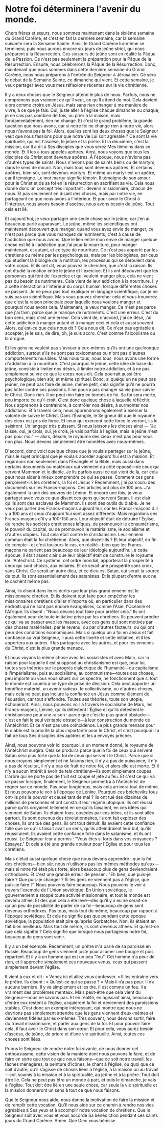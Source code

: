 # Notre foi déterminera l'avenir du monde.

Chers frères et sœurs, nous sommes maintenant dans la sixième semaine du Grand Carême, et c'est en fait la dernière semaine, car la semaine suivante sera la Semaine Sainte. Ainsi, le Grand Carême lui-même se terminera, puis nous aurons encore six jours de jeûne strict, qui nous préparent à la Résurrection. Ces six jours de jeûne sont en réalité la Pâque de la Passion. Ce n'est pas seulement la préparation pour la Pâque de la Résurrection. Ensuite, nous célébrerons la Pâque de la Résurrection. Donc, maintenant que nous sommes dans cette dernière semaine du Grand Carême, nous nous préparons à l'entrée du Seigneur à Jérusalem. Ce sera le début de la Semaine Sainte, ce dimanche qui vient. Et cette semaine, je veux partager avec vous mes réflexions récentes sur la vie chrétienne.

Il y a deux choses que le Seigneur attend le plus de nous. Parfois, nous ne comprenons pas vraiment ce qu'Il veut, ce qu'Il attend de moi. Cela devient alors comme croire en Jésus, mais sans rien changer à ma manière de vivre, à ce que je fais. Oui, juste aller à l'église chaque dimanche ou chaque, je ne sais pas combien de fois, ou prier à la maison, mais fondamentalement, rien ne change. Et c'est le grand problème, la grande question que nous avons, car si notre foi ne change rien à notre vie, alors nous n'avons pas la foi. Alors, quelles sont les deux choses que le Seigneur veut que nous fassions pour que notre vie Lui soit agréable ? Ce sont la vie spirituelle, qui est l'ascèse, le jeûne et la prière. Et la deuxième, c'est la mission, car Il a dit à Ses disciples que vous serez Mes témoins dans ce monde. Et Il les a tous appelés apôtres. Ainsi, nous voyons que tous les disciples du Christ sont devenus apôtres. À l'époque, nous n'avions pas d'autres types de saints. Nous n'avions pas de saints bénis ou de martyrs, dans le sens de mourir. Non, mais tous sont devenus apôtres. Et certains apôtres, bien sûr, sont devenus martyrs. Et même un martyr est un apôtre, car il témoigne. Le mot martyr signifie témoin. Il témoigne de son amour pour le Christ et de sa foi en la résurrection en sacrifiant sa vie. Cela nous donne donc un concept très important : devenir missionnaire, chacun de nous. Et pas seulement en disant des choses, mais par notre vie, en partageant ce que nous avons à l'intérieur. Et pour avoir le Christ à l'intérieur, nous avons besoin d'ascèse, nous avons besoin de jeûne. Tout cela est lié.

Et aujourd'hui, je veux partager une seule chose sur le jeûne, car j'en ai beaucoup parlé auparavant. Le jeûne, même les scientifiques ont maintenant découvert que manger, quand vous avez envie de manger, ce n'est pas parce que vous manquez de nutriments, c'est à cause de l'addiction que nous avons. Que le lien entre mon envie de manger quelque chose est lié à l'addiction que j'ai pour la nourriture, pour manger maintenant, et autant, et ce type de nourriture. Ce n'est pas apporté par les chrétiens ou même par les psychologues, mais par les biologistes, par ceux qui étudient la biologie de la nutrition, les processus qui se déroulent dans votre corps. Et ils ont dit, vous pouvez le chercher, que c'est la raison. Ils ont étudié la relation entre le jeûne et l'exercice. Et ils ont découvert que les personnes qui font de l'exercice et qui veulent manger plus, cela ne vient pas du besoin de nutriments. Cela vient de leur addiction à la nourriture. Il y a cette interaction à l'intérieur du corps humain, lorsque différentes choses se passent. Je ne peux pas tout expliquer en langage scientifique, car je ne suis pas un scientifique. Mais vous pouvez chercher cela et vous trouverez que c'est la raison principale pour laquelle nous voulons manger et pourquoi nous avons cela. Maintenant, je veux manger. Ce n'est pas parce que j'ai faim, parce que je manque de nutriments. C'est une erreur. C'est du bon sens, mais c'est une erreur. Cela vient de, d'accord, j'ai ce désir, j'ai cette addiction à manger autant et à manger ceci et cela et aussi souvent. Alors, qu'est-ce que cela nous dit ? Cela nous dit. Ce n'est pas agréable à accepter, je le sais, de dire, oh, je suis accro. C'est comme l'alcoolisme ou la drogue.

Et les gens ne veulent pas s'avouer à eux-mêmes qu'ils ont une quelconque addiction, surtout s'ils ne sont pas toxicomanes ou n'ont pas d'autres comportements nuisibles. Mais nous tous, nous tous, nous avons une forme d'addiction à la nourriture. C'est pourquoi le jeûne, cette idée de base du jeûne, consiste à limiter nos désirs, à limiter notre addiction, et à ne pas simplement suivre ce que le corps nous dit. Cela pourrait aussi être psychologique, bien sûr, et même spirituel. Donc, si quelqu'un ne peut pas jeûner, ne peut pas faire de jeûne, même petit, cela signifie qu'il ne pourra pas lutter contre ses passions. Il ne pourra pas changer sa vie pour suivre le Christ. Donc rien. Il ne peut rien faire en termes de foi. Sa foi sera morte, peu importe ce qu'il croit. C'est donc quelque chose à laquelle réfléchir. Nous apprenons à contraindre, à contrôler nos désirs, à surmonter nos addictions. Et à travers cela, nous apprendrons également à exercer la volonté de suivre le Christ. Dans l'Évangile, le Seigneur dit que le royaume des cieux est pris de force. Et ceux qui exercent cette force le verront, ils le saisiront. Un langage très puissant. Si nous laissons les choses ainsi — "Je laisse, oui, je crois, oui, je crois, je vais parfois à l'église, mais le jeûne n'est pas pour moi" — alors, désolé, le royaume des cieux n'est pas pour vous non plus. Nous devons simplement être honnêtes avec nous-mêmes.

D'accord, donc voici quelque chose que je voulais partager sur le jeûne, mais le sujet principal que je voulais aborder aujourd'hui est la mission. Et regardons non seulement dans l'Évangile et la Bible, mais aussi dans certains documents ou matériaux qui viennent du côté opposé—de ceux qui servent Mammon et le diable. Je lis parfois aussi ce qui vient de là, car cela peut nous aider à mieux comprendre ce qui se passe. Comment ces gens perçoivent-ils les chrétiens, la foi et Jésus ? Récemment, j'ai parcouru des documents sur les Francs-maçons. Ces articles ont plus de 100 ans. J'ai également lu une des œuvres de Lénine. Et encore une fois, je veux partager avec vous ce que disent ces gens qui servent Satan. Il est clair qu'ils sont des esclaves de Mammon. Ils sont des outils du diable. Je ne veux pas parler des Francs-maçons aujourd'hui, car les Francs-maçons d'il y a 100 ans et ceux d'aujourd'hui sont assez différents. Mais regardons ces Francs-maçons d'il y a 100-150 ans. Leur objectif était de détruire l'Église, de rendre les sociétés chrétiennes laïques, de promouvoir le consumérisme, le pouvoir du capital, ou de promouvoir le matérialisme, le socialisme et d'autres utopies. Tout cela était contre le christianisme. Leur ennemi commun était la foi chrétienne. Alors, que disent-ils ? Et leur objectif, en fin de compte—et c'est toujours le cas, en réalité—bien que les Francs-maçons ne parlent pas beaucoup de leur idéologie aujourd'hui, à cette époque, il était assez clair que leur objectif était de construire le royaume de l'Antéchrist. Ce système, cet ordre mondial, apporterait la prospérité à ceux qui sont choisis, aux éclairés. Et ce serait une prospérité sans croix, sans Christ. Ce serait un autre dieu, et ce dieu est Satan, qui serait la source de tout. Ils sont essentiellement des satanistes. Et la plupart d'entre eux ne le cachent même pas.

Ainsi, ils disent dans leurs écrits que leur plus grand ennemi est le missionnaire chrétien. Et ils doivent tout faire pour empêcher les missionnaires chrétiens d'aller n'importe où, en particulier dans des endroits qui ne sont pas encore évangélisés, comme l'Asie, l'Océanie et l'Afrique. Ils disent : "Nous devons tout faire pour arrêter cela." Ils ont également peur de toute initiative prise par les chrétiens. Ils peuvent prédire ce qui va se passer avec les masses, avec ces gens qui sont motivés par des choses matérielles, par le revenu, ou par d'autres facteurs, ou qui ont peur des conditions économiques. Mais si quelqu'un a foi en Jésus et fait confiance au vrai Seigneur, il aura cette liberté et cette initiative, et il les apportera aux autres. Il les partagera avec les autres, et pour les ennemis du Christ, c'est la plus grande menace.

Et nous voyons la même chose avec les socialistes et avec Marx, car la raison pour laquelle il est si opposé au christianisme est que, pour lui, toutes ses théories sur le progrès dialectique de l'humanité—du capitalisme à l'impérialisme, puis au socialisme, au communisme—toutes ces choses, peu importe où vous vous situez sur ce spectre, ne fonctionnent que si tout le monde est soumis à ce type de prise de décision. Cela peut apporter un bénéfice matériel, un avenir radieux, le collectivisme, ou d'autres choses, mais cela ne peut pas inclure la confiance en Jésus comme élément de l'équation, car tout s'effondre. Toutes ses théories, toute son utopie, échoueront. Ainsi, nous pouvons voir à travers le socialisme de Marx, les Francs-maçons, Lénine, qu'ils détestent l'Église et qu'ils détestent le christianisme pour une raison : parce que c'est le plus grand obstacle—c'est en fait le seul véritable obstacle—à leur construction du monde de l'Antéchrist. Et ce n'est pas une coïncidence. La plus grande menace pour le diable est la priorité la plus importante pour le Christ, et c'est pourquoi Il a fait de tous Ses disciples des apôtres et les a envoyés prêcher.

Ainsi, nous pouvons voir ici pourquoi, à un moment donné, le royaume de l'Antéchrist surgira. Cela se produira parce que la foi de ceux qui servent Satan sera plus forte que la foi de ceux qui servent le Christ. Parce que si nous croyons simplement et ne faisons rien, il n'y a pas de puissance, il n'y a pas de résultat, il n'y a pas de fruit de notre foi, et alors elle est morte. Et il n'y a aucun intérêt à avoir de tels chrétiens—ils sont simplement coupés. L'arbre qui ne porte pas de fruit est coupé et jeté au feu. Et c'est ce qui va se passer lorsque, finalement, le Seigneur permettra à l'Antéchrist de régner sur ce monde. Pas pour longtemps, mais cela arrivera tout de même. Et nous pouvons le voir à l'époque de Lénine. Pourquoi ces bolcheviks fous ont-ils pris le pouvoir et causé tant de mal ? Ils ont tué des dizaines de millions de personnes et ont construit leur régime utopique. Ils ont réussi parce qu'ils croyaient tellement en ce qu'ils faisaient, en ces idées qui viennent de Satan. Ils étaient fous, obsédés par ces idées, et ils sont allés partout. Ils sont devenus des révolutionnaires, ils ont fait exploser des choses, ils ont tué des gens, ils ont tout détruit. Ils avaient cette confiance folle que ce qu'ils faisait avait un sens, qu'ils atteindraient leur but, qu'ils réussiraient. Ils avaient cette confiance folle dans le satanisme, et ils ont réussi. Le Seigneur leur a permis : "Vous êtes si forts dans vos croyances ? Essayez." Et cela a été une grande douleur pour l'Église et pour tous les chrétiens.

Mais c'était aussi quelque chose que nous devons apprendre : que la foi des chrétiens—bien sûr, nous n'utilisons pas les mêmes méthodes qu'eux—mais si notre foi était plus forte, alors beaucoup plus de gens deviendraient orthodoxes. Et c'est une grande erreur de penser : "Eh bien, que puis-je faire ? Que puis-je changer ? Si les gens ne viennent pas à l'église, que puis-je faire ?" Nous pouvons faire beaucoup. Nous pouvons le voir à travers l'exemple de l'Union soviétique. En Union soviétique, le gouvernement a stoppé toute activité missionnaire, et tout le monde est devenu athée. Et dès que cela a été levé—dès qu'il y a eu ne serait-ce qu'un peu de possibilité de parler de sa foi—beaucoup de gens sont devenus orthodoxes. Pas tous, mais tout de même, beaucoup par rapport à l'époque soviétique. Et cela ne signifie pas que pendant cette époque soviétique, la population était pire qu'après Gorbatchev. Non, ils étaient en fait bien meilleurs. Mais tout de même, ils sont devenus athées. Et qu'est-ce que cela signifie ? Cela signifie que lorsque nous partageons notre foi, beaucoup de gens vont venir.

Il y a un bel exemple. Récemment, un prêtre m'a parlé de sa paroisse en Russie. Beaucoup de gens viennent juste pour allumer une bougie et puis repartent. Et il y a un homme qui est un peu "fou". Cet homme n'a peur de rien, et il approche simplement ces nouveaux venus, ceux qui passent simplement devant l'église.

Il vient à eux et dit : « Venez ici et allez vous confesser. » Il les entraîne vers le prêtre. Ils disent : « Qu’est-ce qui se passe ? » Mais il n’a pas peur. Il n’a aucune barrière. Il y va simplement et les tire. Il est comme un fou. Il a vraiment des problèmes mentaux. Mais peut-être que cela vient du Seigneur—nous ne savons pas. Et en réalité, en agissant ainsi, beaucoup d’entre eux restent à l’église, acquièrent la foi et deviennent des paroissiens stables. C’est donc un exemple intéressant, qui montre que nous ne devrions pas simplement attendre que les gens viennent d’eux-mêmes et deviennent fidèles par eux-mêmes. Très souvent, nous devons sortir, faire du travail missionnaire, et parler aux gens de la foi. Et pour pouvoir faire cela, il faut avoir le Christ dans son cœur. Et pour cela, vous aurez besoin d’ascèse, de jeûne, de prière et d’une vie spirituelle. Ainsi, toutes ces choses sont liées.

Prions le Seigneur de rendre notre foi vivante, de nous donner cet enthousiasme, cette vision de la manière dont nous pouvons le faire, et de faire en sorte que tout ce que nous faisons—que ce soit notre travail, les tâches ménagères, la peinture d’icônes, le chant à l’église, ou quoi que ce soit d’autre, qu’il s’agisse de choses liées à l’église, à la maison ou au travail—soit soumis à la mission et à la spiritualité, au jeûne et à la prière. Tout doit être lié. Cela ne peut pas être un monde à part, et puis le dimanche, je vais à l’église. Tout doit être lié en une seule chose, car seule la vie spirituelle et la mission donneront un sens à tout ce que nous faisons.

Que le Seigneur nous aide, nous donne la motivation de faire la mission et de remplir cette vocation. Qu’Il nous aide sur ce chemin à rendre nos vies agréables à Ses yeux et à accomplir notre vocation de chrétiens. Que le Seigneur soit avec vous et vous accorde Sa bénédiction pendant ces saints jours du Grand Carême. Amen. Que Dieu vous bénisse.

